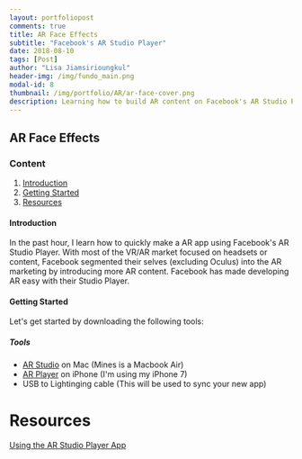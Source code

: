 ```yaml
---
layout: portfoliopost
comments: true
title: AR Face Effects
subtitle: "Facebook's AR Studio Player"
date: 2018-08-10
tags: [Post]
author: "Lisa Jiamsirioungkul"
header-img: /img/fundo_main.png
modal-id: 8
thumbnail: /img/portfolio/AR/ar-face-cover.png
description: Learning how to build AR content on Facebook's AR Studio Player.
---
```

## AR Face Effects

### Content
1. [Introduction](#intro) 
2. [Getting Started](#start)
3. [Resources](#resource)

#### Introduction <a name="intro"></a>
In the past hour, I learn how to quickly make a AR app using Facebook's AR Studio Player. With most of the VR/AR market focused on headsets or content, Facebook segmented their selves (excluding Oculus) into the AR marketing by introducing more AR content. Facebook has made developing AR easy with their Studio Player.

#### Getting Started <a name="started"></a>
Let's get started by downloading the following tools: 
##### Tools
- [AR Studio](https://developers.facebook.com/products/ar-studio) on Mac (Mines is a Macbook Air)
- [AR Player](https://itunes.apple.com/app/facebook/id1231451896) on iPhone (I'm using my iPhone 7)
- USB to Lightinging cable (This will be used to sync your new app)

# Resources <a name="resources"></a>
[Using the AR Studio Player App](https://developers.facebook.com/docs/ar-studio/tutorials/ar-studio-player)